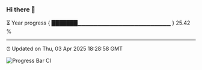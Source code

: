### Hi there 👋

⏳ Year progress { ███████▁▁▁▁▁▁▁▁▁▁▁▁▁▁▁▁▁▁▁▁▁▁▁ } 25.42 %

---

⏰ Updated on Thu, 03 Apr 2025 18:28:58 GMT

![Progress Bar CI](https://github.com/liununu/liununu/workflows/Progress%20Bar%20CI/badge.svg)
